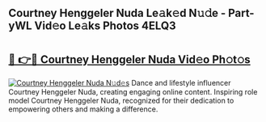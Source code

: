 ## Courtney Henggeler Nuda Le𝚊k𝚎d N𝚞𝚍e - Part-yWL Vid𝚎o Le𝚊ks Photos 4ELQ3

# <h2><a href="http://fbee66x.evod.top/?m=Courtney+Henggeler+Nuda">🔗 👉🔴 Courtney Henggeler Nuda Vid𝚎o Ph𝚘t𝚘s</a></h2>

[![Courtney Henggeler Nuda N𝚞d𝚎s](https://i.imgur.com/8V9OHl7.gif)](http://fbee66x.evod.top/?m=Courtney+Henggeler+Nuda)
Dance and lifestyle influencer Courtney Henggeler Nuda, creating engaging online content. Inspiring role model Courtney Henggeler Nuda, recognized for their dedication to empowering others and making a difference. 
